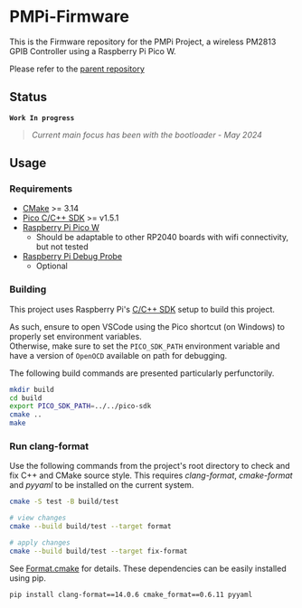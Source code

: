 <!-- PROJECT: PMPi -->
<!-- TITLE: PMPi-Firmware -->
<!-- KEYWORDS: Controller, Raspberry Pi Pico W, Embedded, Firmware -->
<!-- LANGUAGES: C, C++, Python -->
<!-- TECHNOLOGY: Mongoose Embedded Web Server, RESTful API -->
<!-- STATUS: Work In Progress -->

# PMPi-Firmware
<!-- DESCRIPTION START -->
This is the Firmware repository for the PMPi Project, a wireless PM2813 GPIB Controller using a Raspberry Pi Pico W.

Please refer to the [parent repository](https://github.com/LeHuman/PMPi)
<!-- DESCRIPTION END -->
## Status

**`Work In progress`**
> *Current main focus has been with the bootloader - May 2024*

## Usage

### Requirements

- [CMake](https://cmake.org/) >= 3.14
- [Pico C/C++ SDK](https://github.com/raspberrypi/pico-sdk) >= v1.5.1
- [Raspberry Pi Pico W](https://datasheets.raspberrypi.com/picow/pico-w-product-brief.pdf)
  - Should be adaptable to other RP2040 boards with wifi connectivity, but not tested
- [Raspberry Pi Debug Probe](https://www.raspberrypi.com/products/debug-probe/)
  - Optional

### Building

This project uses Raspberry Pi's [C/C++ SDK](https://www.raspberrypi.com/documentation/microcontrollers/c_sdk.html) setup to build this project.

As such, ensure to open VSCode using the Pico shortcut (on Windows) to properly set environment variables.\
Otherwise, make sure to set the `PICO_SDK_PATH` environment variable and have a version of `OpenOCD` available on path for debugging.

The following build commands are presented particularly perfunctorily.

```sh
mkdir build
cd build
export PICO_SDK_PATH=../../pico-sdk
cmake ..
make
```

### Run clang-format

Use the following commands from the project's root directory to check and fix C++ and CMake source style.
This requires *clang-format*, *cmake-format* and *pyyaml* to be installed on the current system.

```bash
cmake -S test -B build/test

# view changes
cmake --build build/test --target format

# apply changes
cmake --build build/test --target fix-format
```

See [Format.cmake](https://github.com/TheLartians/Format.cmake) for details.
These dependencies can be easily installed using pip.

```bash
pip install clang-format==14.0.6 cmake_format==0.6.11 pyyaml
```

<!-- ### Build the documentation

The documentation is automatically built and [published](https://thelartians.github.io/ModernCppStarter) whenever a [GitHub Release](https://help.github.com/en/github/administering-a-repository/managing-releases-in-a-repository) is created.
To manually build documentation, call the following command.

```bash
cmake -S documentation -B build/doc
cmake --build build/doc --target GenerateDocs
# view the docs
open build/doc/doxygen/html/index.html
```

To build the documentation locally, you will need Doxygen, jinja2 and Pygments installed on your system. -->
